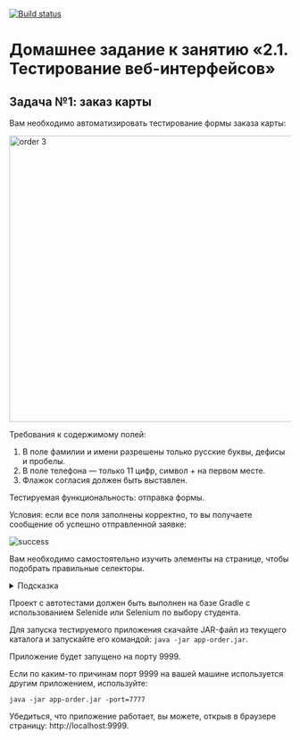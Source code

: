 [![Build status](https://ci.appveyor.com/api/projects/status/7v2as1km9g9f4kse?svg=true)](https://ci.appveyor.com/project/CragHackGit/netology20cardorder)
# Домашнее задание к занятию «2.1. Тестирование веб-интерфейсов»


## Задача №1: заказ карты

Вам необходимо автоматизировать тестирование формы заказа карты:

<img width="513" alt="order 3" src="https://user-images.githubusercontent.com/100122714/219957388-1f5e7f01-37b7-46db-b2de-9d7f2e144392.png">

Требования к содержимому полей:
1. В поле фамилии и имени разрешены только русские буквы, дефисы и пробелы.
2. В поле телефона — только 11 цифр, символ + на первом месте.
3. Флажок согласия должен быть выставлен.

Тестируемая функциональность: отправка формы.

Условия: если все поля заполнены корректно, то вы получаете сообщение об успешно отправленной заявке:

![success](https://user-images.githubusercontent.com/100122714/219957461-7f1e8eb2-f9d5-4636-94bd-32c9dd1f924f.jpg)

Вам необходимо самостоятельно изучить элементы на странице, чтобы подобрать правильные селекторы.

<details>
    <summary>Подсказка</summary>

    Смотрите на `data-test-id` и внутри него ищите нужный вам `input` — используйте вложенность для селекторов.
</details>

Проект с автотестами должен быть выполнен на базе Gradle с использованием Selenide или Selenium по выбору студента.

Для запуска тестируемого приложения скачайте JAR-файл из текущего каталога и запускайте его командой:
`java -jar app-order.jar`.

Приложение будет запущено на порту 9999.

Если по каким-то причинам порт 9999 на вашей машине используется другим приложением, используйте:

`java -jar app-order.jar -port=7777`

Убедиться, что приложение работает, вы можете, открыв в браузере страницу: http://localhost:9999.

